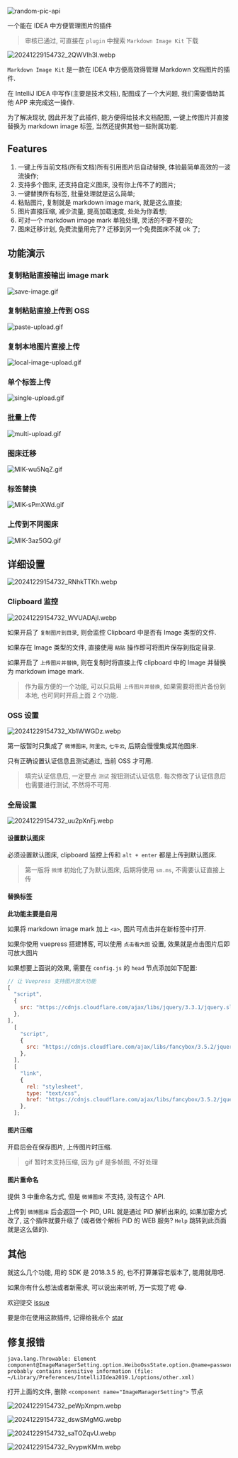 <!-- markdownlint-disable-next-line MD033 -->
<meta name="referrer" content="no-referrer"/>

![random-pic-api](https://api.dong4j.ink:1024/cover?spm={{spm}})

一个能在 IDEA 中方便管理图片的插件

> 审核已通过, 可直接在 `plugin` 中搜索 `Markdown Image Kit` 下载

![20241229154732_2QWVIh3I.webp](https://cdn.dong4j.site/source/image/20241229154732_2QWVIh3I.webp)

`Markdown Image Kit` 是一款在 IDEA 中方便高效得管理 Markdown 文档图片的插件.

在 IntelliJ IDEA 中写作(主要是技术文档), 配图成了一个大问题, 我们需要借助其他 APP 来完成这一操作.

为了解决现状, 因此开发了此插件, 能方便得给技术文档配图, 一键上传图片并直接替换为 markdown image 标签, 当然还提供其他一些附属功能.

## Features

1. 一键上传当前文档(所有文档)所有引用图片后自动替换, 体验最简单高效的一波流操作;
2. 支持多个图床, 还支持自定义图床, 没有你上传不了的图片;
3. 一键替换所有标签, 批量处理就是这么简单;
4. 粘贴图片, 复制就是 markdown image mark, 就是这么直接;
5. 图片直接压缩, 减少流量, 提高加载速度, 处处为你着想;
6. 可对一个 markdown image mark 单独处理, 灵活的不要不要的;
7. 图床迁移计划, 免费流量用完了? 迁移到另一个免费图床不就 ok 了;

## 功能演示

### 复制粘贴直接输出 image mark

![save-image.gif](https://cdn.dong4j.site/source/image/save-image.gif)

### 复制粘贴直接上传到 OSS

![paste-upload.gif](https://cdn.dong4j.site/source/image/paste-upload.gif)

### 复制本地图片直接上传

![local-image-upload.gif](https://cdn.dong4j.site/source/image/local-image-upload.gif)

### 单个标签上传

![single-upload.gif](https://cdn.dong4j.site/source/image/single-upload.gif)

### 批量上传

![multi-upload.gif](https://cdn.dong4j.site/source/image/multi-upload.gif)

### 图床迁移

![MIK-wu5NqZ.gif](https://cdn.dong4j.site/source/image/MIK-wu5NqZ.gif)

### 标签替换

![MIK-sPmXWd.gif](https://cdn.dong4j.site/source/image/MIK-sPmXWd.gif)

### 上传到不同图床

![MIK-3az5GQ.gif](https://cdn.dong4j.site/source/image/MIK-3az5GQ.gif)

## 详细设置

![20241229154732_RNhkTTKh.webp](https://cdn.dong4j.site/source/image/20241229154732_RNhkTTKh.webp)

### Clipboard 监控

![20241229154732_WVUADAjI.webp](https://cdn.dong4j.site/source/image/20241229154732_WVUADAjI.webp)

如果开启了 `复制图片到目录`, 则会监控 Clipboard 中是否有 Image 类型的文件.

如果存在 Image 类型的文件, 直接使用 `粘贴` 操作即可将图片保存到指定目录.

如果开启了 `上传图片并替换`, 则在复制时将直接上传 clipboard 中的 Image 并替换为 markdown image mark.

> 作为最方便的一个功能, 可以只启用 `上传图片并替换`, 如果需要将图片备份到本地, 也可同时开启上面 2 个功能.

### OSS 设置

![20241229154732_Xb1WWGDz.webp](https://cdn.dong4j.site/source/image/20241229154732_Xb1WWGDz.webp)

第一版暂时只集成了 `微博图床`, `阿里云`, `七牛云`, 后期会慢慢集成其他图床.

只有正确设置认证信息且测试通过, 当前 OSS 才可用.

> 填完认证信息后, 一定要点 `测试` 按钮测试认证信息.
> 每次修改了认证信息后也需要进行测试, 不然将不可用.

### 全局设置

![20241229154732_uu2pXnFj.webp](https://cdn.dong4j.site/source/image/20241229154732_uu2pXnFj.webp)

#### 设置默认图床

必须设置默认图床, clipboard 监控上传和 `alt + enter` 都是上传到默认图床.

> 第一版将 `微博` 初始化了为默认图床, 后期将使用 `sm.ms`, 不需要认证直接上传

#### 替换标签

**此功能主要是自用**

如果将 markdown image mark 加上 `<a>`, 图片可点击并在新标签中打开.

如果你使用 vuepress 搭建博客, 可以使用 `点击看大图` 设置, 效果就是点击图片后即可放大图片

如果想要上面说的效果, 需要在 `config.js` 的 `head` 节点添加如下配置:

```javascript
// 让 Vuepress 支持图片放大功能
[
  "script",
  {
    src: "https://cdnjs.cloudflare.com/ajax/libs/jquery/3.3.1/jquery.slim.min.js",
  },
],
  [
    "script",
    {
      src: "https://cdnjs.cloudflare.com/ajax/libs/fancybox/3.5.2/jquery.fancybox.min.js",
    },
  ],
  [
    "link",
    {
      rel: "stylesheet",
      type: "text/css",
      href: "https://cdnjs.cloudflare.com/ajax/libs/fancybox/3.5.2/jquery.fancybox.min.css",
    },
  ];
```

#### 图片压缩

开启后会在保存图片, 上传图片时压缩.

> gif 暂时未支持压缩, 因为 gif 是多帧图, 不好处理

#### 图片重命名

提供 3 中重命名方式, 但是 `微博图床` 不支持, 没有这个 API.

上传到 `微博图床` 后会返回一个 PID, URL 就是通过 PID 解析出来的,
如果加密方式改了, 这个插件就要升级了 (或者做个解析 PID 的 WEB 服务? `Help` 跳转到此页面就是这么做的).

## 其他

就这么几个功能, 用的 SDK 是 2018.3.5 的, 也不打算兼容老版本了, 能用就用吧.

如果你有什么想法或者新需求, 可以说出来听听, 万一实现了呢 😂.

欢迎提交 [issue](https://github.com/dong4j/markdown-image-kit/issues)

要是你在使用这款插件, 记得给我点个 [star](https://github.com/dong4j/markdown-image-kit)

## 修复报错

```
java.lang.Throwable: Element component@ImageManagerSetting.option.WeiboOssState.option.@name=password probably contains sensitive information (file: ~/Library/Preferences/IntelliJIdea2019.1/options/other.xml)
```

打开上面的文件, 删除 `<component name="ImageManagerSetting">` 节点

![20241229154732_peWpXmpm.webp](https://cdn.dong4j.site/source/image/20241229154732_peWpXmpm.webp)

![20241229154732_dswSMgMG.webp](https://cdn.dong4j.site/source/image/20241229154732_dswSMgMG.webp)

![20241229154732_saTOZqvU.webp](https://cdn.dong4j.site/source/image/20241229154732_saTOZqvU.webp)

![20241229154732_RvypwKMm.webp](https://cdn.dong4j.site/source/image/20241229154732_RvypwKMm.webp)